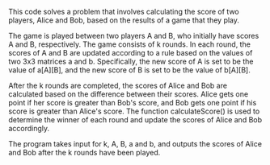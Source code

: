 This code solves a problem that involves calculating the score of two players, Alice and Bob, based on the results of a game that they play.

The game is played between two players A and B, who initially have scores A and B, respectively. The game consists of k rounds. In each round, the scores of A and B are updated according to a rule based on the values of two 3x3 matrices a and b. Specifically, the new score of A is set to be the value of a[A][B], and the new score of B is set to be the value of b[A][B].

After the k rounds are completed, the scores of Alice and Bob are calculated based on the difference between their scores. Alice gets one point if her score is greater than Bob's score, and Bob gets one point if his score is greater than Alice's score. The function calculateScore() is used to determine the winner of each round and update the scores of Alice and Bob accordingly.

The program takes input for k, A, B, a and b, and outputs the scores of Alice and Bob after the k rounds have been played.
